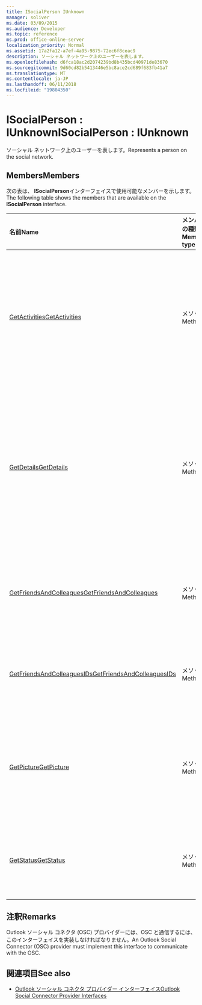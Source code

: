 ```yaml
---
title: ISocialPerson IUnknown
manager: soliver
ms.date: 03/09/2015
ms.audience: Developer
ms.topic: reference
ms.prod: office-online-server
localization_priority: Normal
ms.assetid: 17a2fa12-a7ef-4a95-9875-72ec6f8ceac9
description: ソーシャル ネットワーク上のユーザーを表します。
ms.openlocfilehash: d6fca18ac2d2074239bd8b435bcd40971de83670
ms.sourcegitcommit: 9d60cd82b5413446e5bc8ace2cd689f683fb41a7
ms.translationtype: MT
ms.contentlocale: ja-JP
ms.lasthandoff: 06/11/2018
ms.locfileid: "19804350"
---
```

# <a name="isocialperson--iunknown"></a><span data-ttu-id="c4024-103">ISocialPerson : IUnknown</span><span class="sxs-lookup"><span data-stu-id="c4024-103">ISocialPerson : IUnknown</span></span>

<span data-ttu-id="c4024-104">ソーシャル ネットワーク上のユーザーを表します。</span><span class="sxs-lookup"><span data-stu-id="c4024-104">Represents a person on the social network.</span></span>
  
## <a name="members"></a><span data-ttu-id="c4024-105">Members</span><span class="sxs-lookup"><span data-stu-id="c4024-105">Members</span></span>

<span data-ttu-id="c4024-106">次の表は、 **ISocialPerson**インターフェイスで使用可能なメンバーを示します。</span><span class="sxs-lookup"><span data-stu-id="c4024-106">The following table shows the members that are available on the **ISocialPerson** interface.</span></span> 
  
|<span data-ttu-id="c4024-107">**名前**</span><span class="sxs-lookup"><span data-stu-id="c4024-107">**Name**</span></span>|<span data-ttu-id="c4024-108">**メンバーの種類**</span><span class="sxs-lookup"><span data-stu-id="c4024-108">**Member type**</span></span>|<span data-ttu-id="c4024-109">**説明**</span><span class="sxs-lookup"><span data-stu-id="c4024-109">**Description**</span></span>|
|:-----|:-----|:-----|
|[<span data-ttu-id="c4024-110">GetActivities</span><span class="sxs-lookup"><span data-stu-id="c4024-110">GetActivities</span></span>](isocialperson-getactivities.md) <br/> |<span data-ttu-id="c4024-111">メソッド</span><span class="sxs-lookup"><span data-stu-id="c4024-111">Method</span></span>  <br/> |<span data-ttu-id="c4024-112">Outlook ソーシャル コネクタ 2013 以降、このメソッドは廃止されました。</span><span class="sxs-lookup"><span data-stu-id="c4024-112">This method has been deprecated since Outlook Social Connector 2013.</span></span>  <br/> |
|[<span data-ttu-id="c4024-113">GetDetails</span><span class="sxs-lookup"><span data-stu-id="c4024-113">GetDetails</span></span>](isocialperson-getdetails.md) <br/> |<span data-ttu-id="c4024-114">メソッド</span><span class="sxs-lookup"><span data-stu-id="c4024-114">Method</span></span>  <br/> |<span data-ttu-id="c4024-115">プロフィールの画像に、名、姓、名、URL など、個人の詳細情報を表す文字列を取得します。</span><span class="sxs-lookup"><span data-stu-id="c4024-115">Gets a string that represents details for the person, such as the first name, last name, and a URL to a profile picture.</span></span>  <br/> |
|[<span data-ttu-id="c4024-116">GetFriendsAndColleagues</span><span class="sxs-lookup"><span data-stu-id="c4024-116">GetFriendsAndColleagues</span></span>](isocialperson-getfriendsandcolleagues.md) <br/> |<span data-ttu-id="c4024-117">メソッド</span><span class="sxs-lookup"><span data-stu-id="c4024-117">Method</span></span>  <br/> |<span data-ttu-id="c4024-118">ユーザーのコレクションを表す文字列を取得します。</span><span class="sxs-lookup"><span data-stu-id="c4024-118">Gets a string that represents a collection of people.</span></span>  <br/> |
|[<span data-ttu-id="c4024-119">GetFriendsAndColleaguesIDs</span><span class="sxs-lookup"><span data-stu-id="c4024-119">GetFriendsAndColleaguesIDs</span></span>](isocialperson-getfriendsandcolleaguesids.md) <br/> |<span data-ttu-id="c4024-120">メソッド</span><span class="sxs-lookup"><span data-stu-id="c4024-120">Method</span></span>  <br/> |<span data-ttu-id="c4024-121">このメソッドは現在サポートされていません。</span><span class="sxs-lookup"><span data-stu-id="c4024-121">This method is currently not supported.</span></span>  <br/> |
|[<span data-ttu-id="c4024-122">GetPicture</span><span class="sxs-lookup"><span data-stu-id="c4024-122">GetPicture</span></span>](isocialperson-getpicture.md) <br/> |<span data-ttu-id="c4024-123">メソッド</span><span class="sxs-lookup"><span data-stu-id="c4024-123">Method</span></span>  <br/> |<span data-ttu-id="c4024-124">個人の画像リソースを格納するバイトの配列を取得します。</span><span class="sxs-lookup"><span data-stu-id="c4024-124">Gets an array of bytes that contains the picture resource for the person.</span></span>  <br/> |
|[<span data-ttu-id="c4024-125">GetStatus</span><span class="sxs-lookup"><span data-stu-id="c4024-125">GetStatus</span></span>](isocialperson-getstatus.md) <br/> |<span data-ttu-id="c4024-126">メソッド</span><span class="sxs-lookup"><span data-stu-id="c4024-126">Method</span></span>  <br/> |<span data-ttu-id="c4024-127">このメソッドは現在サポートされていません。</span><span class="sxs-lookup"><span data-stu-id="c4024-127">This method is currently not supported.</span></span>  <br/> |
   
## <a name="remarks"></a><span data-ttu-id="c4024-128">注釈</span><span class="sxs-lookup"><span data-stu-id="c4024-128">Remarks</span></span>

<span data-ttu-id="c4024-129">Outlook ソーシャル コネクタ (OSC) プロバイダーには、OSC と通信するには、このインターフェイスを実装しなければなりません。</span><span class="sxs-lookup"><span data-stu-id="c4024-129">An Outlook Social Connector (OSC) provider must implement this interface to communicate with the OSC.</span></span>
  
## <a name="see-also"></a><span data-ttu-id="c4024-130">関連項目</span><span class="sxs-lookup"><span data-stu-id="c4024-130">See also</span></span>

- [<span data-ttu-id="c4024-131">Outlook ソーシャル コネクタ プロバイダー インターフェイス</span><span class="sxs-lookup"><span data-stu-id="c4024-131">Outlook Social Connector Provider Interfaces</span></span>](outlook-social-connector-provider-interfaces.md)

